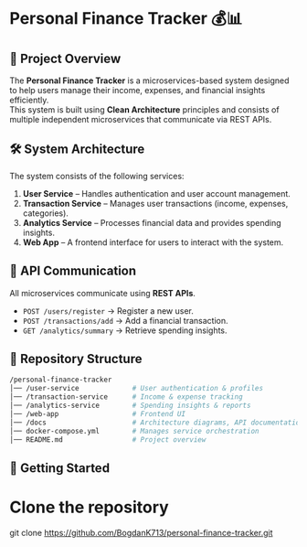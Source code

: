 # Personal Finance Tracker 💰📊

## 📌 Project Overview
The **Personal Finance Tracker** is a microservices-based system designed to help users manage their income, expenses, and financial insights efficiently.  
This system is built using **Clean Architecture** principles and consists of multiple independent microservices that communicate via REST APIs.

## 🛠️ System Architecture
The system consists of the following services:
1. **User Service** – Handles authentication and user account management.
2. **Transaction Service** – Manages user transactions (income, expenses, categories).
3. **Analytics Service** – Processes financial data and provides spending insights.
4. **Web App** – A frontend interface for users to interact with the system.

## 🔗 API Communication
All microservices communicate using **REST APIs**.
- `POST /users/register` → Register a new user.
- `POST /transactions/add` → Add a financial transaction.
- `GET /analytics/summary` → Retrieve spending insights.

## 📂 Repository Structure
```bash
/personal-finance-tracker
│── /user-service             # User authentication & profiles  
│── /transaction-service      # Income & expense tracking  
│── /analytics-service        # Spending insights & reports  
│── /web-app                  # Frontend UI  
│── /docs                     # Architecture diagrams, API documentation  
│── docker-compose.yml        # Manages service orchestration  
│── README.md                 # Project overview  
```
## 🚀 Getting Started

# Clone the repository
git clone https://github.com/BogdanK713/personal-finance-tracker.git
